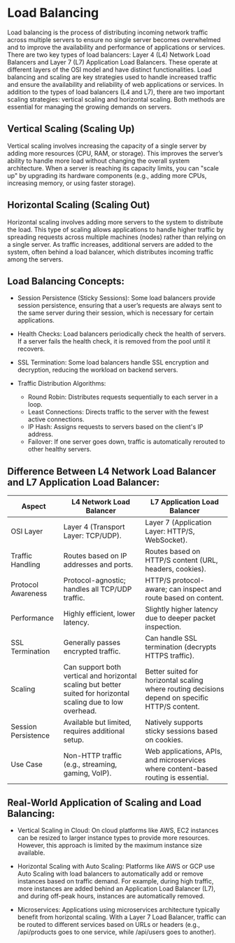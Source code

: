 # Load Balancing 
Load balancing is the process of distributing incoming network traffic across multiple servers to ensure no single server becomes overwhelmed and to improve the availability and performance of
applications or services. There are two key types of load balancers: Layer 4 (L4) Network Load Balancers and Layer 7 (L7) Application Load Balancers. These operate at different layers of the
OSI model and have distinct functionalities.
Load balancing and scaling are key strategies used to handle increased traffic and ensure the availability and reliability of web applications or services. 
In addition to the types of load balancers (L4 and L7), there are two important scaling strategies: vertical scaling and horizontal scaling. Both methods are essential for managing the growing 
demands on servers.

## Vertical Scaling (Scaling Up)
Vertical scaling involves increasing the capacity of a single server by adding more resources (CPU, RAM, or storage). This improves the server’s ability to handle more load without changing the 
overall system architecture. When a server is reaching its capacity limits, you can "scale up" by upgrading its hardware components (e.g., adding more CPUs, increasing memory, or using faster storage).

## Horizontal Scaling (Scaling Out)
Horizontal scaling involves adding more servers to the system to distribute the load. This type of scaling allows applications to handle higher traffic by spreading requests across multiple 
machines (nodes) rather than relying on a single server. As traffic increases, additional servers are added to the system, often behind a load balancer, which distributes incoming traffic among 
the servers.

## Load Balancing Concepts:
- Session Persistence (Sticky Sessions): Some load balancers provide session persistence, ensuring that a user’s requests are always sent to the same server during their session, which is necessary for certain applications.

- Health Checks: Load balancers periodically check the health of servers. If a server fails the health check, it is removed from the pool until it recovers.

- SSL Termination: Some load balancers handle SSL encryption and decryption, reducing the workload on backend servers.

- Traffic Distribution Algorithms:

     - Round Robin: Distributes requests sequentially to each server in a loop.
     - Least Connections: Directs traffic to the server with the fewest active connections.
     - IP Hash: Assigns requests to servers based on the client's IP address.
     - Failover: If one server goes down, traffic is automatically rerouted to other healthy servers.
 
## Difference Between L4 Network Load Balancer and L7 Application Load Balancer:


|Aspect	|L4 Network Load Balancer	|L7 Application Load Balancer|
|-------|-------------------------|----------------------------|
|OSI Layer	|Layer 4 (Transport Layer: TCP/UDP).	|Layer 7 (Application Layer: HTTP/S, WebSocket).|
|Traffic Handling	|Routes based on IP addresses and ports.	|Routes based on HTTP/S content (URL, headers, cookies).|
|Protocol Awareness	|Protocol-agnostic; handles all TCP/UDP traffic.	|HTTP/S protocol-aware; can inspect and route based on content.|
|Performance	|Highly efficient, lower latency.|	Slightly higher latency due to deeper packet inspection.|
|SSL Termination|	Generally passes encrypted traffic.	|Can handle SSL termination (decrypts HTTPS traffic).|
|Scaling	|Can support both vertical and horizontal scaling but better suited for horizontal scaling due to low overhead.|	Better suited for horizontal scaling where routing decisions depend on specific HTTP/S content.|
|Session Persistence	|Available but limited, requires additional setup.	|Natively supports sticky sessions based on cookies.|
|Use Case|	Non-HTTP traffic (e.g., streaming, gaming, VoIP).|	Web applications, APIs, and microservices where content-based routing is essential.|



## Real-World Application of Scaling and Load Balancing:
- Vertical Scaling in Cloud: On cloud platforms like AWS, EC2 instances can be resized to larger instance types to provide more resources. However, this approach is limited by the maximum instance size available.

- Horizontal Scaling with Auto Scaling: Platforms like AWS or GCP use Auto Scaling with load balancers to automatically add or remove instances based on traffic demand. For example, during high traffic, more instances are added behind an Application Load Balancer (L7), and during off-peak hours, instances are automatically removed.

- Microservices: Applications using microservices architecture typically benefit from horizontal scaling. With a Layer 7 Load Balancer, traffic can be routed to different services based on URLs or headers (e.g., /api/products goes to one service, while /api/users goes to another).









